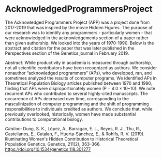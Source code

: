 # AcknowledgedProgrammersProject

The Acknowledged Programmers Project (APP) was a project done from 2017-2019 that was inspired by the movie Hidden Figures. The purpose of our research was to identify any programmers - particularly women - that were acknowledged in the acknowledgements section of a paper rather than given authorship. We looked into the years of 1970-1990. Below is the abstract and citation for the paper that was later published in the Perspectives section of the Genetics journal in February 2019. 

*Abstract:*
While productivity in academia is measured through authorship, not all scientific contributors have been recognized as authors. We consider nonauthor “acknowledged programmers” (APs), who developed, ran, and sometimes analyzed the results of computer programs. We identified APs in Theoretical Population Biology articles published between 1970 and 1990, finding that APs were disproportionately women (P = 4.0 × 10−10). We note recurrent APs who contributed to several highly-cited manuscripts. The occurrence of APs decreased over time, corresponding to the masculinization of computer programming and the shift of programming responsibilities to individuals credited as authors. We conclude that, while previously overlooked, historically, women have made substantial contributions to computational biology. 

*Citation:*
Dung, S. K., López, A., Barragan, E. L., Reyes, R. J., Thu, R., Castellanos, E., Catalan, F., Huerta-Sánchez, E., & Rohlfs, R. V. (2019). Illuminating Women's Hidden Contribution to Historical Theoretical Population Genetics. Genetics, 211(2), 363–366. https://doi.org/10.1534/genetics.118.301277
